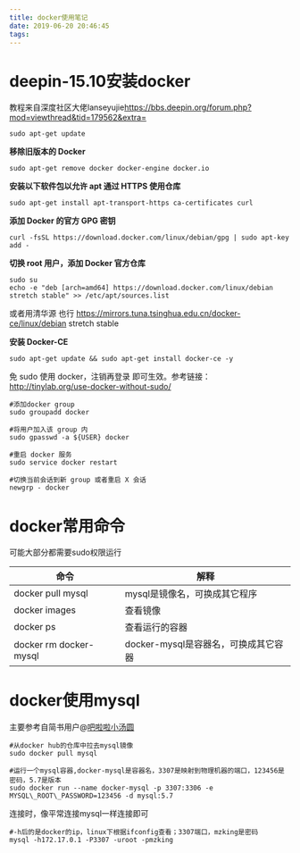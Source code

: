 ```yaml
---
title: docker使用笔记
date: 2019-06-20 20:46:45
tags:
---
```

# deepin-15.10安装docker

教程来自深度社区大佬lanseyujie<https://bbs.deepin.org/forum.php?mod=viewthread&tid=179562&extra=>
```shell
sudo apt-get update
```
**移除旧版本的 Docker**
```shell
sudo apt-get remove docker docker-engine docker.io
```
**安装以下软件包以允许 apt 通过 HTTPS 使用仓库**
```shell
sudo apt-get install apt-transport-https ca-certificates curl
```
**添加 Docker 的官方 GPG 密钥**
```shell
curl -fsSL https://download.docker.com/linux/debian/gpg | sudo apt-key add -
```
**切换 root 用户，添加 Docker 官方仓库**
```shell
sudo su
echo -e "deb [arch=amd64] https://download.docker.com/linux/debian stretch stable" >> /etc/apt/sources.list
```
或者用清华源 也行 https://mirrors.tuna.tsinghua.edu.cn/docker-ce/linux/debian stretch stable

**安装 Docker-CE**
```shell
sudo apt-get update && sudo apt-get install docker-ce -y
```
免 sudo 使用 docker，注销再登录 即可生效。参考链接：<http://tinylab.org/use-docker-without-sudo/>

```shell
#添加docker group
sudo groupadd docker

#将用户加入该 group 内
sudo gpasswd -a ${USER} docker

#重启 docker 服务
sudo service docker restart

#切换当前会话到新 group 或者重启 X 会话
newgrp - docker
```
# docker常用命令

可能大部分都需要sudo权限运行

| 命令                   | 解释                                 |
| ---------------------- | ------------------------------------ |
| docker pull mysql      | mysql是镜像名，可换成其它程序        |
| docker images          | 查看镜像                             |
| docker ps              | 查看运行的容器                       |
| docker rm docker-mysql | docker-mysql是容器名，可换成其它容器 |

# docker使用mysql

主要参考自简书用户@[吧啦啦小汤圆](https://www.jianshu.com/p/d9b6bbc7fd77) 
```shell
#从docker hub的仓库中拉去mysql镜像
sudo docker pull mysql

#运行一个mysql容器,docker-mysql是容器名，3307是映射到物理机器的端口，123456是密码，5.7是版本
sudo docker run --name docker-mysql -p 3307:3306 -e MYSQL\_ROOT\_PASSWORD=123456 -d mysql:5.7
```

连接时，像平常连接mysql一样连接即可
```shell
#-h后的是docker的ip，linux下根据ifconfig查看；3307端口，mzking是密码
mysql -h172.17.0.1 -P3307 -uroot -pmzking
```
